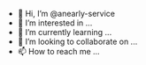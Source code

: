 - 👋 Hi, I’m @anearly-service
- 👀 I’m interested in ...
- 🌱 I’m currently learning ...
- 💞️ I’m looking to collaborate on ...
- 📫 How to reach me ...

<!---
anearly-service/anearly-service is a ✨ special ✨ repository because its `README.md` (this file) appears on your GitHub profile.
You can click the Preview link to take a look at your changes.
--->
